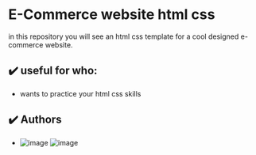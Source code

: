 # E-Commerce website html css

in this repository you will see an html css template for a cool designed e-commerce website.

## :heavy_check_mark: useful for who:

-   wants to practice your html css skills

## :heavy_check_mark: Authors

-  ![image](https://user-images.githubusercontent.com/116089212/205221866-fb75065e-4bd0-4d39-a3aa-17a4fb52c559.png)
![image](https://user-images.githubusercontent.com/116089212/205222010-4012bed4-e1d3-4e8c-8654-d02f95b36b13.png)
